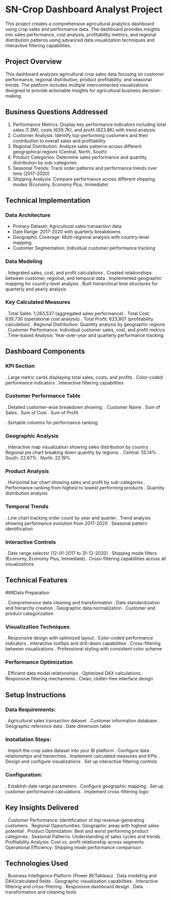 # SN-Crop Dashboard Analyst Project 

This project creates a comprehensive agricultural analytics dashboard using crop sales and performance data. The dashboard provides insights into sales performance, cost analysis, profitability metrics, and regional distribution patterns using advanced data visualization techniques and interactive filtering capabilities.

## Project Overview

This dashboard analyzes agricultural crop sales data focusing on customer performance, regional distribution, product profitability, and seasonal trends. The platform includes multiple interconnected visualizations designed to provide actionable insights for agricultural business decision-making.

## Business Questions Addressed

1. Performance Metrics: Display key performance indicators including total sales (1.3M), costs (639.7K), and profit (623.8K) with trend analysis
2. Customer Analysis: Identify top-performing customers and their contribution to overall sales and profitability
3. Regional Distribution: Analyze sales patterns across different geographical regions (Central, North, South)
4. Product Categories: Determine sales performance and quantity distribution by sub-categories
5. Seasonal Trends: Track order patterns and performance trends over time (2017-2020)
6. Shipping Analysis: Compare performance across different shipping modes (Economy, Economy Plus, Immediate)

## Technical Implementation

###  Data Architecture
 - Primary Dataset: Agricultural sales transaction data
 - Date Range: 2017-2020 with quarterly breakdowns
 - Geographic Coverage: Multi-regional analysis with country-level mapping
 - Customer Segmentation: Individual customer performance tracking

 ### Data Modeling
 . Integrated sales, cost, and profit calculations
 . Created relationships between customer, regional, and temporal data
 . Implemented geographic mapping for country-level analysis
. Built hierarchical time structures for quarterly and yearly analysis

### Key Calculated Measures
 . Total Sales: 1,263,537 (aggregated sales performance)
. Total Cost: 639,730 (operational cost analysis)
. Total Profit: 623,807 (profitability calculation)
. Regional Distribution: Quantity analysis by geographic regions
. Customer Performance: Individual customer sales, cost, and profit metrics
. Time-based Analysis: Year-over-year and quarterly performance tracking

## Dashboard Components

### KPI Section

. Large metric cards displaying total sales, costs, and profits
. Color-coded performance indicators
. Interactive filtering capabilities

### Customer Performance Table

. Detailed customer-wise breakdown showing:
 . Customer Name
 . Sum of Sales
 .  Sum of Cost
 . Sum of Profit

. Sortable columns for performance ranking

### Geographic Analysis

. Interactive map visualization showing sales distribution by country
. Regional pie chart breaking down quantity by regions:
. Central: 55.14%
. South: 22.67%
. North: 22.19%

### Product Analysis

. Horizontal bar chart showing sales and profit by sub-categories
. Performance ranking from highest to lowest performing products
. Quantity distribution analysis

### Temporal Trends

. Line chart tracking order count by year and quarter
. Trend analysis showing performance evolution from 2017-2020
. Seasonal pattern identification

### Interactive Controls

. Date range selector (12-01-2017 to 31-12-2020)
. Shipping mode filters (Economy, Economy Plus, Immediate)
. Cross-filtering capabilities across all visualizations

## Technical Features

###Data Preparation

 . Comprehensive data cleaning and transformation
 . Date standardization and hierarchy creation
 .  Geographic data normalization
 . Customer and product categorization

### Visualization Techniques

. Responsive design with optimized layout
. Color-coded performance indicators
. Interactive tooltips and drill-down capabilities
. Cross-filtering between visualizations
. Professional styling with consistent color scheme

### Performance Optimization

. Efficient data model relationships
. Optimized DAX calculations
. Responsive filtering mechanisms
. Clean, clutter-free interface design

## Setup Instructions

### Data Requirements:

. Agricultural sales transaction dataset
. Customer information database
. Geographic reference data
. Date dimension table


### Installation Steps:

. Import the crop sales dataset into your BI platform
. Configure data relationships and hierarchies
. Implement calculated measures and KPIs
. Design and configure visualizations
. Set up interactive filtering controls


### Configuration:

. Establish date range parameters
. Configure geographic mapping
. Set up customer performance calculations
. Implement cross-filtering logic



## Key Insights Delivered

. Customer Performance: Identification of top revenue-generating customers
. Regional Opportunities: Geographic areas with highest sales potential
. Product Optimization: Best and worst performing product categories
. Seasonal Patterns: Understanding of sales cycles and trends
. Profitability Analysis: Cost vs. profit relationship across segments
. Operational Efficiency: Shipping mode performance comparison


## Technologies Used

. Business Intelligence Platform (Power BI/Tableau)
. Data modeling and DAX/calculated fields
. Geographic visualization capabilities
. Interactive filtering and cross-filtering
. Responsive dashboard design
. Data transformation and cleaning tools


